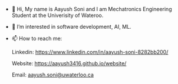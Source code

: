 - 👋 Hi, My name is Aayush Soni and I am Mechatronics Engineering Student at the Univerisity of Wateroo.
- 👀 I’m interested in software development, AI, ML. 
- 📫 How to reach me:

     Linkedin: https://www.linkedin.com/in/aayush-soni-8282bb200/
  
     Website: https://aayush3416.github.io/website/
  
     Email: aayush.soni@uwaterloo.ca

<!---
aayush3416/aayush3416 is a ✨ special ✨ repository because its `README.md` (this file) appears on your GitHub profile.
You can click the Preview link to take a look at your changes.
--->
